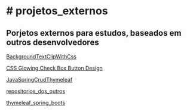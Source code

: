 <h1># projetos_externos</h1>
 <h2>Porjetos externos para estudos, baseados em outros desenvolvedores</h2>

<a href="https://github.com/rexoliveira/projetos_externos/tree/master/BackgroundTextClipWithCss" target="_blank">BackgroundTextClipWithCss</a>

<a href="https://github.com/rexoliveira/projetos_externos/tree/master/CSS Glowing Check Box Button Design/" target="_blank">CSS Glowing Check Box Button Design</a>

<a href="https://github.com/rexoliveira/projetos_externos/tree/master/JavaSpringCrudThymeleaf/" target="_blank">JavaSpringCrudThymeleaf</a>

<a href="https://github.com/rexoliveira/projetos_externos/tree/master/repositorios_dos_outros/" target="_blank">repositorios_dos_outros</a>

<a href="https://github.com/rexoliveira/projetos_externos/tree/master/thymeleaf_spring_boot/" target="_blank">thymeleaf_spring_boots</a>

